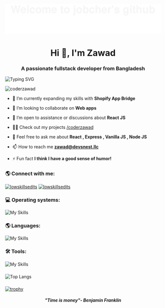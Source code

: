 ![Welcome](https://raw.githubusercontent.com/BEPb/BEPb/5c63fa170d1cbbb0b1974f05a3dbe6aca3f5b7f3/assets/Bottom_up.svg)

<h1 align="center">Hi 👋, I'm Zawad</h1>
<h3 align="center">A passionate fullstack developer from Bangladesh</h3>

![Typing SVG](https://readme-typing-svg.herokuapp.com?font=Fira+Code&pause=1000&color=cad4e3&center=true&vCenter=true&repeat=false&width=435&lines=Yoo!+Have+a+look+around)

<p align="left"> <img src="https://komarev.com/ghpvc/?username=coderzawad&label=Profile%20views&color=0e75b6&style=flat" alt="coderzawad" /> </p>

- 🌱 I’m currently expanding my skills with **Shopify App Bridge**

- 👯 I’m looking to collaborate on **Web apps**

- 🤝 I’m open to assistance or discussions about **React JS**

- 👨‍💻 Check out my projects [/coderzawad](https://github.com/coderzawad?tab=repositories)

- 💬 Feel free to ask me about **React , Express , Vanilla JS , Node JS**

- 📫 How to reach me **zawad@devsnest.llc**

- ⚡ Fun fact **I think I have a good sense of humor!**

<h3 align="left">🌎 Connect with me:</h3>
<p align="left">
<a href="https://discord.gg/w5Pr89PnV4" target="blank"><img align="center" src="https://skillicons.dev/icons?i=discord" alt="lowskillsedits" height="30" width="40" /></a>
<a href="https://www.facebook.com/profile.php?id=61564040035504" target="blank"><img align="center" src="https://raw.githubusercontent.com/gauravghongde/social-icons/9d939e1c5b7ea4a24ac39c3e4631970c0aa1b920/SVG/Color/Facebook.svg" alt="lowskillsedits" height="30" width="40" /></a>
</p>



<h3 align="left">💻 Operating systems:</h3>
<a>
  <img src="https://skillicons.dev/icons?i=apple,windows,debian" alt="My Skills" />
</a>

<h3 align="left">🌎 Languages:</h3>
<a>
  <img src="https://skillicons.dev/icons?i=js,html,css,bash,python,react,nodejs" alt="My Skills" />
</a>

<h3 align="left">🛠️ Tools:</h3>
<a>
  <img src="https://skillicons.dev/icons?i=vscode,aftereffects,photoshop,github,git,neovim" alt="My Skills" />
</a>

<h3 align="left"></h3>

![Top Langs](https://github-readme-stats.vercel.app/api/top-langs/?username=coderzawad)

<h3 align="left"></h3>

[![trophy](https://github-profile-trophy.vercel.app/?username=coderzawad&theme=onedark)](https://github.com/ryo-ma/github-profile-trophy)

<center><h5 align="center">"Time is money"- Benjamin Franklin</h5></center>